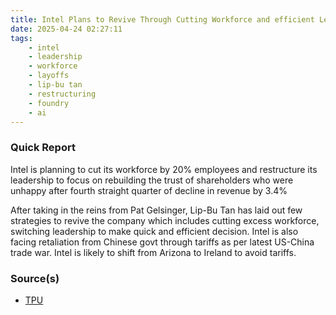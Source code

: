 ```yaml
---
title: Intel Plans to Revive Through Cutting Workforce and efficient Leadership
date: 2025-04-24 02:27:11
tags:
    - intel
    - leadership
    - workforce
    - layoffs
    - lip-bu tan
    - restructuring
    - foundry
    - ai
---
```


### Quick Report

Intel is planning to cut its workforce by 20% employees and restructure its leadership to focus on rebuilding the trust of shareholders who were unhappy after fourth straight quarter of decline in revenue by 3.4%

<!-- more -->

After taking in the reins from Pat Gelsinger, Lip-Bu Tan has laid out few strategies to revive the company which includes cutting excess workforce, switching leadership to make quick and efficient decision. Intel is also facing retaliation from Chinese govt through tariffs as per latest US-China trade war. Intel is likely to shift from Arizona to Ireland to avoid tariffs.

### Source(s)

- [TPU][def]

[def]: https://www.techpowerup.com/335852/rebuilding-intel-q1-results-to-reveal-tans-blueprint-for-reversing-decline#comments
